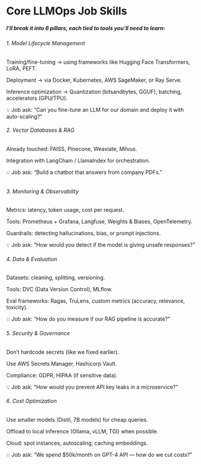 # **Core LLMOps Job Skills**



##### I’ll break it into 6 pillars, each tied to tools you’ll need to learn:



###### 1\. Model Lifecycle Management



Training/fine-tuning → using frameworks like Hugging Face Transformers, LoRA, PEFT.



Deployment → via Docker, Kubernetes, AWS SageMaker, or Ray Serve.



Inference optimization → Quantization (bitsandbytes, GGUF), batching, accelerators (GPU/TPU).



💡 Job ask: “Can you fine-tune an LLM for our domain and deploy it with auto-scaling?”



###### 2\. Vector Databases \& RAG



Already touched: FAISS, Pinecone, Weaviate, Milvus.



Integration with LangChain / LlamaIndex for orchestration.



💡 Job ask: “Build a chatbot that answers from company PDFs.”

###### 

###### 3\. Monitoring \& Observability



Metrics: latency, token usage, cost per request.



Tools: Prometheus + Grafana, Langfuse, Weights \& Biases, OpenTelemetry.



Guardrails: detecting hallucinations, bias, or prompt injections.



💡 Job ask: “How would you detect if the model is giving unsafe responses?”



###### 4\. Data \& Evaluation



Datasets: cleaning, splitting, versioning.



Tools: DVC (Data Version Control), MLflow.



Eval frameworks: Ragas, TruLens, custom metrics (accuracy, relevance, toxicity).



💡 Job ask: “How do you measure if our RAG pipeline is accurate?”



###### 5\. Security \& Governance



Don’t hardcode secrets (like we fixed earlier).



Use AWS Secrets Manager, Hashicorp Vault.



Compliance: GDPR, HIPAA (if sensitive data).



💡 Job ask: “How would you prevent API key leaks in a microservice?”



###### 6\. Cost Optimization



Use smaller models (Distil, 7B models) for cheap queries.



Offload to local inference (Ollama, vLLM, TGI) when possible.



Cloud: spot instances, autoscaling, caching embeddings.



💡 Job ask: “We spend $50k/month on GPT-4 API — how do we cut costs?”

